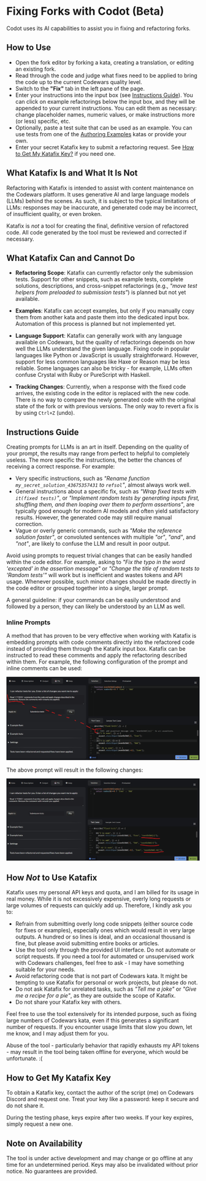 # Fixing Forks with Codot (Beta)

Codot uses its AI capabilities to assist you in fixing and refactoring forks.

## How to Use

- Open the fork editor by forking a kata, creating a translation, or editing an existing fork.
- Read through the code and judge what fixes need to be applied to bring the code up to the current Codewars quality level.
- Switch to the **"Fix"** tab in the left pane of the page.
- Enter your instructions into the input box (see [Instructions Guide](#instructions-guide)). You can click on example refactorings below the input box, and they will be appended to your current instructions. You can edit them as necessary: change placeholder names, numeric values, or make instructions more (or less) specific, etc.
- Optionally, paste a test suite that can be used as an example. You can use tests from one of the [Authoring Examples](https://www.codewars.com/collections/authoring-examples) katas or provide your own.
- Enter your secret Katafix key to submit a refactoring request. See [How to Get My Katafix Key?](#how-to-get-my-katafix-key) if you need one.

## What Katafix Is and What It Is Not

Refactoring with Katafix is intended to assist with content maintenance on the Codewars platform. It uses generative AI and large language models (LLMs) behind the scenes. As such, it is subject to the typical limitations of LLMs: responses may be inaccurate, and generated code may be incorrect, of insufficient quality, or even broken.

Katafix is _not_ a tool for creating the final, definitive version of refactored code. All code generated by the tool must be reviewed and corrected if necessary.

## What Katafix Can and Cannot Do

- **Refactoring Scope**: Katafix can currently refactor only the submission tests. Support for other snippets, such as example tests, complete solutions, descriptions, and cross-snippet refactorings (e.g., _"move test helpers from preloaded to submission tests"_) is planned but not yet available.

- **Examples**: Katafix can accept examples, but only if you manually copy them from another kata and paste them into the dedicated input box. Automation of this process is planned but not implemented yet.

- **Language Support**: Katafix can generally work with any language available on Codewars, but the quality of refactorings depends on how well the LLMs understand the given language. Fixing code in popular languages like Python or JavaScript is usually straightforward. However, support for less common languages like Haxe or Reason may be less reliable. Some languages can also be tricky - for example, LLMs often confuse Crystal with Ruby or PureScript with Haskell.

- **Tracking Changes**: Currently, when a response with the fixed code arrives, the existing code in the editor is replaced with the new code. There is no way to compare the newly generated code with the original state of the fork or with previous versions. The only way to revert a fix is by using `Ctrl+Z` (undo).

## Instructions Guide

Creating prompts for LLMs is an art in itself. Depending on the quality of your prompt, the results may range from perfect to helpful to completely useless. The more specific the instructions, the better the chances of receiving a correct response. For example:

- Very specific instructions, such as _"Rename function `my_secret_solution_43675357431` to `refsol`"_, almost always work well.
- General instructions about a specific fix, such as _"Wrap fixed tests with `it(fixed tests)`"_, or _"Implement random tests by generating inputs first, shuffling them, and then looping over them to perform assertions"_, are typically good enough for modern AI models and often yield satisfactory results. However, the generated code may still require manual correction.
- Vague or overly generic commands, such as _"Make the reference solution faster"_, or convoluted sentences with multiple _"or"_, _"and"_, and _"not"_, are likely to confuse the LLM and result in poor output.

Avoid using prompts to request trivial changes that can be easily handled within the code editor. For example, asking to _"Fix the typo in the word 'excepted' in the assertion message"_ or _"Change the title of random tests to 'Random tests'"_ will work but is inefficient and wastes tokens and API usage. Whenever possible, such minor changes should be made directly in the code editor or grouped together into a single, larger prompt.

A general guideline: if your commands can be easily understood and followed by a person, they can likely be understood by an LLM as well.

### Inline Prompts

A method that has proven to be very effective when working with Katafix is embedding prompts with code comments directly into the refactored code instead of providing them through the Katafix input box. Katafix can be instructed to read these comments and apply the refactoring described within them. For example, the following configuration of the prompt and inline comments can be used:

![inline-prompt-1](images/inline-commands-01.png)

The above prompt will result in the following changes:

![inline-prompt-2](images/inline-commands-02.png)


## How _Not_ to Use Katafix

Katafix uses my personal API keys and quota, and I am billed for its usage in real money. While it is not excessively expensive, overly long requests or large volumes of requests can quickly add up. Therefore, I kindly ask you to:

- Refrain from submitting overly long code snippets (either source code for fixes or examples), especially ones which would result in very large outputs. A hundred or so lines is ideal, and an occasional thousand is fine, but please avoid submitting entire books or articles.
- Use the tool only through the provided UI interface. Do not automate or script requests. If you need a tool for automated or unsupervised work with Codewars challenges, feel free to ask - I may have something suitable for your needs.
- Avoid refactoring code that is not part of Codewars kata. It might be tempting to use Katafix for personal or work projects, but please do not.
- Do not ask Katafix for unrelated tasks, such as _"Tell me a joke"_ or _"Give me a recipe for a pie"_, as they are outside the scope of Katafix.
- Do not share your Katafix key with others.

Feel free to use the tool extensively for its intended purpose, such as fixing large numbers of Codewars kata, even if this generates a significant number of requests. If you encounter usage limits that slow you down, let me know, and I may adjust them for you.

Abuse of the tool - particularly behavior that rapidly exhausts my API tokens - may result in the tool being taken offline for everyone, which would be unfortunate. :(

## How to Get My Katafix Key

To obtain a Katafix key, contact the author of the script (me) on Codewars Discord and request one. Treat your key like a password: keep it secure and do not share it.

During the testing phase, keys expire after two weeks. If your key expires, simply request a new one.

## Note on Availability

The tool is under active development and may change or go offline at any time for an undetermined period. Keys may also be invalidated without prior notice. No guarantees are provided.

